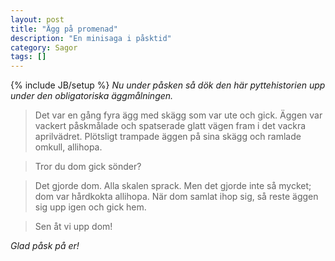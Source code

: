 ```yaml
---
layout: post
title: "Ägg på promenad"
description: "En minisaga i påsktid"
category: Sagor
tags: []
---
```

{% include JB/setup %}
_Nu under påsken så dök den här pyttehistorien upp under den obligatoriska äggmålningen._

> Det var en gång fyra ägg med skägg som var ute och gick. Äggen var vackert påskmålade och spatserade glatt vägen fram i det vackra aprilvädret. Plötsligt trampade äggen på sina skägg och ramlade omkull, allihopa.

> Tror du dom gick sönder?

> Det gjorde dom. Alla skalen sprack. Men det gjorde inte så mycket; dom var hårdkokta allihopa. När dom samlat ihop sig, så reste äggen sig upp igen och gick hem.

> Sen åt vi upp dom!

_Glad påsk på er!_
